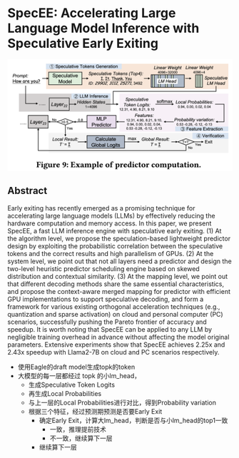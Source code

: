 # SpecEE: Accelerating Large Language Model Inference with Speculative Early Exiting

<p align="center">
<img src="fig9.png" width="600" title="blank">
</p>

## Abstract

Early exiting has recently emerged as a promising technique for accelerating
large language models (LLMs) by effectively reducing the hardware computation
and memory access. In this paper, we present SpecEE, a fast LLM inference
engine with speculative early exiting. (1) At the algorithm level, we propose
the speculation-based lightweight predictor design by exploiting the
probabilistic correlation between the speculative tokens and the correct
results and high parallelism of GPUs. (2) At the system level, we point out
that not all layers need a predictor and design the two-level heuristic
predictor scheduling engine based on skewed distribution and contextual
similarity. (3) At the mapping level, we point out that different decoding
methods share the same essential characteristics, and propose the context-aware
merged mapping for predictor with efficient GPU implementations to support
speculative decoding, and form a framework for various existing orthogonal
acceleration techniques (e.g., quantization and sparse activation) on cloud and
personal computer (PC) scenarios, successfully pushing the Pareto frontier of
accuracy and speedup. It is worth noting that SpecEE can be applied to any LLM
by negligible training overhead in advance without affecting the model original
parameters. Extensive experiments show that SpecEE achieves 2.25x and 2.43x
speedup with Llama2-7B on cloud and PC scenarios respectively.

- 使用Eagle的draft model生成topk的token
- 大模型的每一层都经过 topk 的小lm_head，
  - 生成Speculative Token Logits
  - 再生成Local Probabilities
  - 与上一层的Local Probabilities进行对比，得到Probability variation
  - 根据三个特征，经过预测期预测是否要Early Exit
    - 确定Early Exit，计算大lm_head，判断是否与小lm_head的top1一致
      - 一致，推理提前技术
      - 不一致，继续算下一层
    - 继续算下一层
